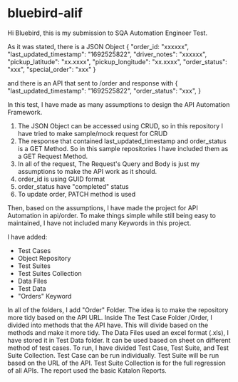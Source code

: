 # bluebird-alif

Hi Bluebird, this is my submission to SQA Automation Engineer Test.

As it was stated, there is a JSON Object
{
    "order_id: "xxxxxx",
    "last_updated_timestamp": "1692525822",
    "driver_notes": "xxxxxx",
    "pickup_latitude": "xx.xxxx",
    "pickup_longitude": "xx.xxxx",
    "order_status": "xxx",
    "special_order": "xxx"
}

and there is an API that sent to /order and response with
{
    "last_updated_timestamp": "1692525822",
    "order_status": "xxx",
}

In this test, I have made as many assumptions to design the API Automation Framework.
1. The JSON Object can be accessed using CRUD, so in this repository I have tried to make sample/mock request for CRUD
2. The response that contained last_updated_timestamp and order_status is a GET Method. So in this sample repositories I have included them as a GET Request Method.
3. In all of the request, The Request's Query and Body is just my assumptions to make the API work as it should.
4. order_id is using GUID format
5. order_status have "completed" status
6. To update order, PATCH method is used

Then, based on the assumptions, I have made the project for API Automation in api/order.
To make things simple while still being easy to maintained, I have not included many Keywords in this project.

I have added:
- Test Cases
- Object Repository
- Test Suites
- Test Suites Collection
- Data Files
- Test Data
- "Orders" Keyword

In all of the folders, I add "Order" Folder. The idea is to make the repository more tidy based on the API URL.
Inside The Test Case Folder /Order, I divided into methods that the API have. This will divide based on the methods and make it more tidy.
The Data Files used an excel format (.xls), I have stored it in Test Data folder. It can be used based on sheet on different method of test cases.
To run, I have divided Test Case, Test Suite, and Test Suite Collection. Test Case can be run individually. Test Suite will be run based on the URL of the API. Test Suite Collection is for the full regression of all APIs.
The report used the basic Katalon Reports.
